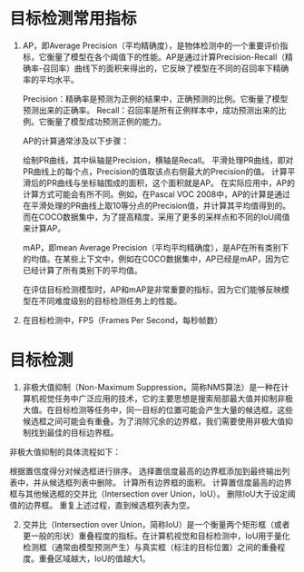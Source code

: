# 目标检测常用指标
1. AP，即Average Precision（平均精确度），是物体检测中的一个重要评价指标，它衡量了模型在各个阈值下的性能。AP是通过计算Precision-Recall（精确率-召回率）曲线下的面积来得出的，它反映了模型在不同的召回率下精确率的平均水平。

    Precision：精确率是预测为正例的结果中，正确预测的比例。它衡量了模型预测出来的正确率。
    Recall：召回率是所有正例样本中，成功预测出来的比例。它衡量了模型成功预测正例的能力。

    AP的计算通常涉及以下步骤：

    绘制PR曲线，其中纵轴是Precision，横轴是Recall。
    平滑处理PR曲线，即对PR曲线上的每个点，Precision的值取该点右侧最大的Precision的值。
    计算平滑后的PR曲线与坐标轴围成的面积，这个面积就是AP。
    在实际应用中，AP的计算方式可能会有所不同。例如，在Pascal VOC 2008中，AP的计算是通过在平滑处理的PR曲线上取10等分点的Precision值，并计算其平均值得到的。而在COCO数据集中，为了提高精度，采用了更多的采样点和不同的IoU阈值来计算AP。

    mAP，即mean Average Precision（平均平均精确度），是AP在所有类别下的均值。在某些上下文中，例如在COCO数据集中，AP已经是mAP，因为它已经计算了所有类别下的平均值。

    在评估目标检测模型时，AP和mAP是非常重要的指标，因为它们能够反映模型在不同难度级别的目标检测任务上的性能。

2.  在目标检测中，FPS（Frames Per Second，每秒帧数）

# 目标检测
1. 非极大值抑制（Non-Maximum Suppression，简称NMS算法）是一种在计算机视觉任务中广泛应用的技术，它的主要思想是搜索局部最大值并抑制非极大值。在目标检测等任务中，同一目标的位置可能会产生大量的候选框，这些候选框之间可能会有重叠。为了消除冗余的边界框，我们需要使用非极大值抑制找到最佳的目标边界框。

非极大值抑制的具体流程如下：

根据置信度得分对候选框进行排序。
选择置信度最高的边界框添加到最终输出列表中，并从候选框列表中删除。
计算所有边界框的面积。
计算置信度最高的边界框与其他候选框的交并比（Intersection over Union，IoU）。
删除IoU大于设定阈值的边界框。
重复上述过程，直到候选框列表为空。

2. 交并比（Intersection over Union，简称IoU）是一个衡量两个矩形框（或者更一般的形状）重叠程度的指标。在计算机视觉和目标检测中，IoU用于量化检测框（通常由模型预测产生）与真实框（标注的目标位置）之间的重叠程度。重叠区域越大，IoU的值越大1。